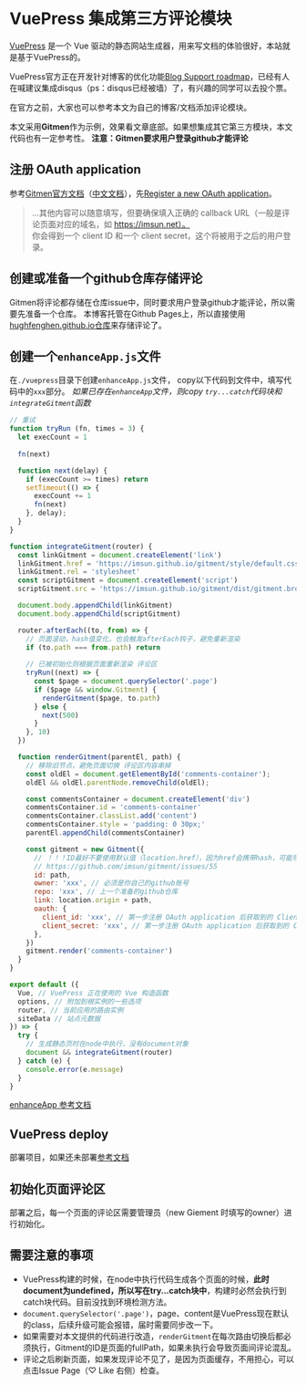 # VuePress 集成第三方评论模块

[VuePress](https://vuepress.vuejs.org/) 是一个 Vue 驱动的静态网站生成器，用来写文档的体验很好，本站就是基于VuePress的。

VuePress官方正在开发针对博客的优化功能[Blog Support roadmap](https://github.com/vuejs/vuepress/issues/36)，已经有人在喊建议集成disqus（ps：disqus已经被墙）了，有兴趣的同学可以去投个票。  

在官方之前，大家也可以参考本文为自己的博客/文档添加评论模块。

本文采用**Gitmen**作为示例，效果看文章底部。如果想集成其它第三方模块，本文代码也有一定参考性。
**注意：Gitmen要求用户登录github才能评论**

## 注册 OAuth application
参考[Gitmen官方文档](https://github.com/imsun/gitment)（[中文文档](https://imsun.net/posts/gitment-introduction/)），先[Register a new OAuth application](https://github.com/settings/applications/new)。  

> ...其他内容可以随意填写，但要确保填入正确的 callback URL（一般是评论页面对应的域名，如 https://imsun.net）。  
你会得到一个 client ID 和一个 client secret，这个将被用于之后的用户登录。

## 创建或准备一个github仓库存储评论
Gitmen将评论都存储在仓库issue中，同时要求用户登录github才能评论，所以需要先准备一个仓库。
本博客托管在Github Pages上，所以直接使用[hughfenghen.github.io仓库](https://github.com/hughfenghen/hughfenghen.github.io)来存储评论了。

## 创建一个`enhanceApp.js`文件
在`./vuepress`目录下创建`enhanceApp.js`文件，
copy以下代码到文件中，填写代码中的`xxx`部分。
*如果已存在`enhanceApp`文件，则copy `try...catch`代码块和`integrateGitment`函数*

```js
// 重试
function tryRun (fn, times = 3) {
  let execCount = 1
  
  fn(next)

  function next(delay) {
    if (execCount >= times) return
    setTimeout(() => {
      execCount += 1
      fn(next)
    }, delay);
  }
}

function integrateGitment(router) {
  const linkGitment = document.createElement('link')
  linkGitment.href = 'https://imsun.github.io/gitment/style/default.css'
  linkGitment.rel = 'stylesheet'
  const scriptGitment = document.createElement('script')
  scriptGitment.src = 'https://imsun.github.io/gitment/dist/gitment.browser.js'

  document.body.appendChild(linkGitment)
  document.body.appendChild(scriptGitment)

  router.afterEach((to, from) => {
    // 页面滚动，hash值变化，也会触发afterEach钩子，避免重新渲染
    if (to.path === from.path) return
    
    // 已被初始化则根据页面重新渲染 评论区
    tryRun((next) => {
      const $page = document.querySelector('.page')
      if ($page && window.Gitment) {
        renderGitment($page, to.path)
      } else {
        next(500)
      }
    }, 10)
  })

  function renderGitment(parentEl, path) {
    // 移除旧节点，避免页面切换 评论区内容串掉
    const oldEl = document.getElementById('comments-container');
    oldEl && oldEl.parentNode.removeChild(oldEl);

    const commentsContainer = document.createElement('div')
    commentsContainer.id = 'comments-container'
    commentsContainer.classList.add('content')
    commentsContainer.style = 'padding: 0 30px;'
    parentEl.appendChild(commentsContainer)

    const gitment = new Gitment({
      // ！！！ID最好不要使用默认值（location.href），因为href会携带hash，可能导致一个页面对应多个评论issue！！！
      // https://github.com/imsun/gitment/issues/55
      id: path,
      owner: 'xxx', // 必须是你自己的github账号
      repo: 'xxx', // 上一个准备的github仓库
      link: location.origin + path,
      oauth: {
        client_id: 'xxx', // 第一步注册 OAuth application 后获取到的 Client ID
        client_secret: 'xxx', // 第一步注册 OAuth application 后获取到的 Clien Secret
      },
    })
    gitment.render('comments-container')
  }
}

export default ({
  Vue, // VuePress 正在使用的 Vue 构造函数
  options, // 附加到根实例的一些选项
  router, // 当前应用的路由实例
  siteData // 站点元数据
}) => {
  try {
    // 生成静态页时在node中执行，没有document对象
    document && integrateGitment(router)
  } catch (e) {
    console.error(e.message)
  }
}
```

[enhanceApp 参考文档](https://vuepress.vuejs.org/zh/guide/basic-config.html#%E4%B8%BB%E9%A2%98%E9%85%8D%E7%BD%AE)

## VuePress deploy
部署项目，如果还未部署[参考文档](https://vuepress.vuejs.org/zh/guide/deploy.html#github-pages)

## 初始化页面评论区
部署之后，每一个页面的评论区需要管理员（new Giement 时填写的owner）进行初始化。  

## 需要注意的事项
* VuePress构建的时候，在node中执行代码生成各个页面的时候，**此时document为undefined，所以写在try...catch块中**，构建时必然会执行到catch块代码。目前没找到环境检测方法。
* `document.querySelector('.page')`，page、content是VuePress现在默认的class，后续升级可能会报错，届时需要同步改一下。
* 如果需要对本文提供的代码进行改造，`renderGitment`在每次路由切换后都必须执行，Gitment的ID是页面的fullPath，如果未执行会导致页面间评论混乱。
* 评论之后刷新页面，如果发现评论不见了，是因为页面缓存，不用担心，可以点击Issue Page（♡ Like 右侧）检查。
